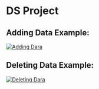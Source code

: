 # DS Project
## Adding Data Example:
[![Adding Dara](https://imgur.com/WB79WMk.png)](https://youtu.be/BiQYRsMpJWI)

## Deleting Data Example:
[![Deleting Dara](https://imgur.com/gc2v3fj.png)](https://youtu.be/exTfFLUWLEQ)
